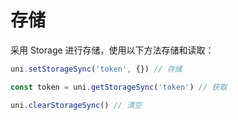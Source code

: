 # 存储

采用 Storage 进行存储，使用以下方法存储和读取：

```js
uni.setStorageSync('token', {}) // 存储

const token = uni.getStorageSync('token') // 获取

uni.clearStorageSync() // 清空
```
